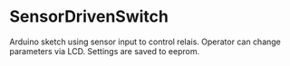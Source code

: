 SensorDrivenSwitch
==================

Arduino sketch using sensor input to control relais.
Operator can change parameters via LCD.
Settings are saved to eeprom.

